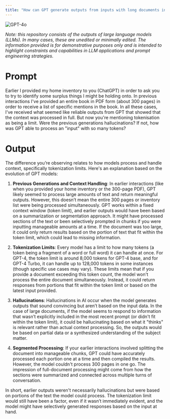 ```yaml
---
title: "How can GPT generate outputs from inputs with long documents in context"
---
```

![GPT-4o](https://img.shields.io/badge/GPT--4o-3333FF?style=for-the-badge&logo=openai&logoColor=white)



*Note: this repository consists of the outputs of large language models (LLMs). In many cases, these are unedited or minimally edited. The information provided is for demonstrative purposes only and is intended to highlight constraints and capabilities in LLM applications and prompt engineering strategies.*


# Prompt

Earlier I provided my home inventory to you (ChatGPT) in order to ask you to try to identify some surplus things I might be holding onto. In previous interactions I've provided an entire book in PDF form (about 300 pages) in order to receive a list of specific mentions in the book. In all these cases, I've received what seemed like reliable outputs from GPT that showed that the context was processed in full. But now you're mentioning tokenisation as being a limit. Were the previous generations hallucinations? If not, how was GPT able to process an "input" with so many tokens?
# Output

The difference you’re observing relates to how models process and handle context, specifically tokenization limits. Here's an explanation based on the evolution of GPT models:

1. **Previous Generations and Context Handling**: 
   In earlier interactions (like when you provided your home inventory or the 300-page PDF), GPT likely seemed to process large amounts of text and return meaningful outputs. However, this doesn’t mean the entire 300 pages or inventory list were being processed simultaneously. GPT works within a fixed context window (token limit), and earlier outputs would have been based on a summarization or segmentation approach. It might have processed sections of the text or been selectively prompted in chunks if you were inputting manageable amounts at a time. If the document was too large, it could only return results based on the portion of text that fit within the token limit, which could lead to missing information.

2. **Tokenization Limits**: 
   Every model has a limit to how many tokens (a token being a fragment of a word or full word) it can handle at once. For GPT-4, the token limit is around 8,000 tokens for GPT-4 base, and for GPT-4 Turbo, it can handle up to 128,000 tokens in some instances (though specific use cases may vary). These limits mean that if you provide a document exceeding this token count, the model won't process the entire document simultaneously. Instead, it could return responses from portions that fit within the token limit or based on the latest input provided.

3. **Hallucinations**: 
   Hallucinations in AI occur when the model generates outputs that sound convincing but aren’t based on the input data. In the case of large documents, if the model seems to respond to information that wasn’t explicitly included in the most recent prompt (or didn't fit within the token limit), it could be hallucinating based on what it "thinks" is relevant rather than actual context processing. So, the outputs would be based on partial data or a synthesized understanding of the subject matter.

4. **Segmented Processing**: 
   If your earlier interactions involved splitting the document into manageable chunks, GPT could have accurately processed each portion one at a time and then compiled the results. However, the model couldn't process 300 pages in one go. The impression of full-document processing might come from how the sections were summarized and connected across multiple turns of conversation.

In short, earlier outputs weren't necessarily hallucinations but were based on portions of the text the model could process. The tokenization limit would still have been a factor, even if it wasn’t immediately evident, and the model might have selectively generated responses based on the input at hand.